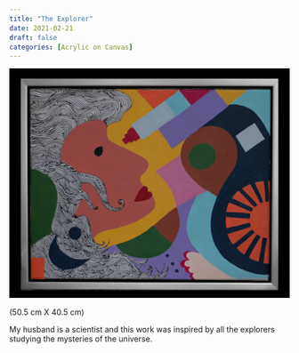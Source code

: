 ```yaml
---
title: "The Explorer"
date: 2021-02-21
draft: false
categories: [Acrylic on Canvas]
---
```


![](../../static/images/2021/02/The-explorer-1.jpg)

(50.5 cm X 40.5 cm)

My husband is a scientist and this work was inspired by all the explorers studying the mysteries of the universe.